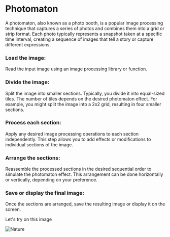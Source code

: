 # Photomaton
A photomaton, also known as a photo booth, is a popular image processing technique that captures a series of photos and combines them into a grid or strip format. Each photo typically represents a snapshot taken at a specific time interval, creating a sequence of images that tell a story or capture different expressions.

### Load the image: 
Read the input image using an image processing library or function.

### Divide the image: 
Split the image into smaller sections. Typically, you divide it into equal-sized tiles. The number of tiles depends on the desired photomaton effect. For example, you might split the image into a 2x2 grid, resulting in four smaller sections.

### Process each section: 
Apply any desired image processing operations to each section independently. This step allows you to add effects or modifications to individual sections of the image.

### Arrange the sections:
Reassemble the processed sections in the desired sequential order to simulate the photomaton effect. This arrangement can be done horizontally or vertically, depending on your preference.

### Save or display the final image:
Once the sections are arranged, save the resulting image or display it on the screen.

Let's try on this image

![Nature](https://github.com/maghwa/image_processing_TP/assets/87017143/e6de5ce4-abf9-4868-a71c-c1b45c6ad456)
